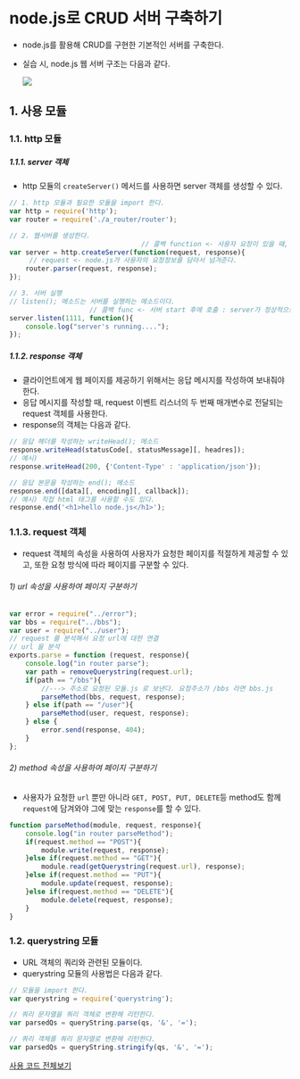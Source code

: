 # node.js로 CRUD 서버 구축하기

- node.js를 활용해 CRUD를 구현한 기본적인 서버를 구축한다.

- 실습 시, node.js 웹 서버 구조는 다음과 같다. 

  ![](https://ws2.sinaimg.cn/large/006tKfTcgy1fhvql44zfwj30sg0lc0uw.jpg)

## 1. 사용 모듈

### 1.1. http 모듈

##### 1.1.1. server 객체

- http 모듈의 `createServer()` 메서드를 사용하면 server 객체를 생성할 수 있다.

```javascript
// 1. http 모듈과 필요한 모듈을 import 한다. 
var http = require('http');
var router = require('./a_router/router');

// 2. 웹서버를 생성한다. 
                                 // 콜백 function <- 사용자 요청이 있을 때, 호출된다.
var server = http.createServer(function(request, response){
     // request <- node.js가 사용자의 요청정보를 담아서 넘겨준다.
    router.parser(request, response);
});

// 3. 서버 실행
// listen(); 메소드는 서버를 실행하는 메소드이다.
                    // 콜백 func <- 서버 start 후에 호출 : server가 정상적으로 시작되었는지 console.log();
server.listen(1111, function(){
    console.log("server's running...."); 
});

```

##### 1.1.2. response 객체

- 클라이언트에게 웹 페이지를 제공하기 위해서는 응답 메시지를 작성하여 보내줘야 한다.
- 응답 메시지를 작성할 때, request 이벤트 리스너의 두 번째 매개변수로 전달되는 request 객체를 사용한다.
- response의 객체는 다음과 같다. 

```javascript
// 응답 헤더를 작성하는 writeHead(); 메소드
response.writeHead(statusCode[, statusMessage][, headres]);
// 예시)
response.writeHead(200, {'Content-Type' : 'application/json'});

// 응답 본문을 작성하는 end(); 메소드
response.end([data][, encoding][, callback]);
// 예시) 직접 html 태그를 사용할 수도 있다. 
response.end('<h1>hello node.js</h1>');
```

### 1.1.3. request 객체

- request 객체의 속성을 사용하여 사용자가 요청한 페이지를 적절하게 제공할 수 있고, 또한 요청 방식에 따라 페이지를 구분할 수 있다. 

###### 1) url 속성을 사용하여 페이지 구분하기

```javascript
var error = require("../error");
var bbs = require("../bbs");
var user = require("../user");
// request 를 분석해서 요청 url에 대한 연결
// url 을 분석
exports.parse = function (request, response){
    console.log("in router parse");
    var path = removeQuerystring(request.url);
    if(path == "/bbs"){
        //---> 주소로 요청된 모듈.js 로 보낸다. 요청주소가 /bbs 라면 bbs.js
        parseMethod(bbs, request, response);
    } else if(path == "/user"){
        parseMethod(user, request, response);
    } else {
        error.send(response, 404);
    }
};
```



###### 2) method 속성을 사용하여 페이지 구분하기

- 사용자가 요청한 `url` 뿐만 아니라 `GET, POST, PUT, DELETE`등 method도 함께 `request`에 담겨와야 그에 맞는 `response`를 할 수 있다. 

```javascript
function parseMethod(module, request, response){
    console.log("in router parseMethod");
    if(request.method == "POST"){
        module.write(request, response);
    }else if(request.method == "GET"){
        module.read(getQuerystring(request.url), response);
    }else if(request.method == "PUT"){
        module.update(request, response);
    }else if(request.method == "DELETE"){
        module.delete(request, response);
    }
}
```



### 1.2. querystring 모듈

- URL 객체의 쿼리와 관련된 모듈이다.
- querystring 모듈의 사용법은 다음과 같다.


```javascript
// 모듈을 import 한다.
var querystring = require('querystring');

// 쿼리 문자열을 쿼리 객체로 변환해 리턴한다.
var parsedQs = queryString.parse(qs, '&', '=');

// 쿼리 객체를 쿼리 문자열로 변환해 리턴한다. 
var parsedQs = queryString.stringify(qs, '&', '=');
```

[사용 코드 전체보기](https://github.com/jhlee910609/nodejs_basic_mysql/blob/master/b_controller/bbs.js)

